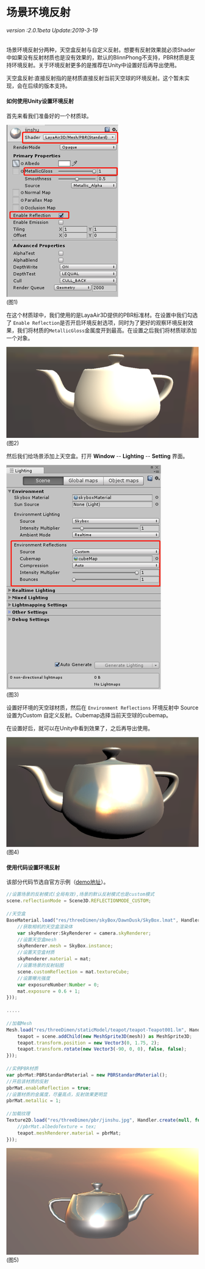 # 场景环境反射

###### *version :2.0.1beta   Update:2019-3-19*

​	场景环境反射分两种，天空盒反射与自定义反射。想要有反射效果就必须Shader中如果没有反射材质也是没有效果的，默认的BlinnPhong不支持，PBR材质是支持环境反射。关于环境反射更多的是推荐在Unity中设置好后再导出使用。

天空盒反射:直接反射指的是材质直接反射当前天空球的环境反射。这个暂未实现，会在后续的版本支持。

#### 如何使用Unity设置环境反射

首先来看我们准备好的一个材质球。

![](img/1.png)<br>(图1)

在这个材质球中，我们使用的是LayaAir3D提供的PBR标准材。在设置中我们勾选了 `Enable Reflection`是否开启环境反射选项，同时为了更好的观察环境反射效果，我们将材质的`MetallicGloss`金属度开到最高。在设置之后我们将材质球添加一个对象。

![](img/2.png)<br>(图2)

然后我们给场景添加上天空盒。打开 **Window** -- **Lighting** -- **Setting**  界面。

![](img/3.png)<br>(图3)

设置好环境的天空球材质，然后在 `Environment Reflections` 环境反射中  Source 设置为Custom 自定义反射。Cubemap选择当前天空球的cubemap。

在设置好后，就可以在Unity中看到效果了，之后再导出使用。	

![](img/4.png)<br>(图4)

#### 使用代码设置环境反射

该部分代码节选自官方示例（[demo地址](https://github.com/layabox/layaair-demo/blob/master/h5/3d/newDemo/newas/LayaAir3D_Scene3D/EnvironmentalReflection.as)）。

```typescript
//设置场景的反射模式(全局有效),场景的默认反射模式也是custom模式
scene.reflectionMode = Scene3D.REFLECTIONMODE_CUSTOM;

//天空盒
BaseMaterial.load("res/threeDimen/skyBox/DawnDusk/SkyBox.lmat", Handler.create(null, function(mat:SkyBoxMaterial):void {
    //获取相机的天空盒渲染体
    var skyRenderer:SkyRenderer = camera.skyRenderer;
    //设置天空盒mesh
    skyRenderer.mesh = SkyBox.instance;
    //设置天空盒材质
    skyRenderer.material = mat;
    //设置场景的反射贴图
    scene.customReflection = mat.textureCube;
    //设置曝光强度
    var exposureNumber:Number = 0;
    mat.exposure = 0.6 + 1;
}));

.....

//加载Mesh
Mesh.load("res/threeDimen/staticModel/teapot/teapot-Teapot001.lm", Handler.create(null, function(mesh:Mesh):void {
    teapot = scene.addChild(new MeshSprite3D(mesh)) as MeshSprite3D;
    teapot.transform.position = new Vector3(0, 1.75, 2);
    teapot.transform.rotate(new Vector3(-90, 0, 0), false, false);
}));

//实例PBR材质
var pbrMat:PBRStandardMaterial = new PBRStandardMaterial();
//开启该材质的反射
pbrMat.enableReflection = true;
//设置材质的金属度，尽量高点，反射效果更明显
pbrMat.metallic = 1;

//加载纹理
Texture2D.load("res/threeDimen/pbr/jinshu.jpg", Handler.create(null, function(tex:Texture2D):void {
    //pbrMat.albedoTexture = tex;
    teapot.meshRenderer.material = pbrMat;
}));
```

![](img/5.png)<br>(图5)



